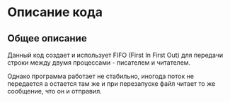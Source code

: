 # Описание кода

## Общее описание

Данный код создает и использует FIFO (First In First Out) для передачи строки между двумя процессами - писателем и читателем.

Однако программа работает не стабильно, иногода поток не передается а остается там же и при перезапуске файл читает то же сообщение, что он и отправил.